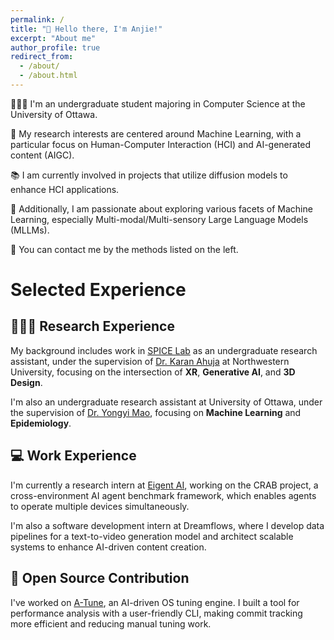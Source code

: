 ```yaml
---
permalink: /
title: "👋 Hello there, I'm Anjie!"
excerpt: "About me"
author_profile: true
redirect_from:
  - /about/
  - /about.html
---
```


🧑🏻‍💻 I'm an undergraduate student majoring in Computer Science at the University of Ottawa.

🔬 My research interests are centered around Machine Learning, with a particular focus on Human-Computer Interaction (HCI) and AI-generated content (AIGC).

📚 I am currently involved in projects that utilize diffusion models to enhance HCI applications.

🥰 Additionally, I am passionate about exploring various facets of Machine Learning, especially Multi-modal/Multi-sensory Large Language Models (MLLMs).

🎃 You can contact me by the methods listed on the left.

# Selected Experience

## 👨🏻‍🔬 Research Experience

My background includes work in [SPICE Lab](https://spice-lab.org/) as an undergraduate research assistant, under the supervision of [Dr. Karan Ahuja](https://karan-ahuja.com/) at Northwestern University, focusing on the intersection of **XR**, **Generative AI**, and **3D Design**.

I'm also an undergraduate research assistant at University of Ottawa, under the supervision of [Dr. Yongyi Mao](https://www.eecs.uottawa.ca/~yymao/), focusing on **Machine Learning** and **Epidemiology**.

## 💻 Work Experience

I'm currently a research intern at [Eigent AI](https://www.eigent.ai/), working on the CRAB project, a cross-environment AI agent benchmark framework, which enables agents to operate multiple devices simultaneously.

I'm also a software development intern at Dreamflows, where I develop data pipelines for a text-to-video generation model and architect scalable systems to enhance AI-driven content creation.

## 🤖 Open Source Contribution

I've worked on [A-Tune](https://gitee.com/openeuler/A-Tune), an AI-driven OS tuning engine. I built a tool for performance analysis with a user-friendly CLI, making commit tracking more efficient and reducing manual tuning work.
